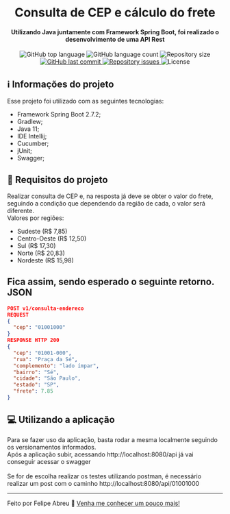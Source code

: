 <h1 align="center">
    Consulta de CEP e cálculo do frete
</h1>

<h4 align="center">
    Utilizando Java juntamente com Framework Spring Boot, foi realizado o desenvolvimento de uma API Rest
</h4>

<p align="center">
    <img alt="GitHub top language" src="https://img.shields.io/github/languages/top/felipe-abreu/Address-Zip-Code">
    <img alt="GitHub language count" src="https://img.shields.io/github/languages/count/felipe-abreu/Address-Zip-Code">
    <img alt="Repository size" src="https://img.shields.io/github/repo-size/Felipe-Abreu/Address-Zip-Code">
    <a href="https://github.com/Felipe-Abreu/Address-Zip-Code/commits/master">
        <img alt="GitHub last commit" src="https://img.shields.io/github/last-commit/felipe-abreu/Address-Zip-Code">
    </a>
    <a href="https://github.com/Felipe-Abreu/Address-Zip-Code/issues">
        <img alt="Repository issues" src="https://img.shields.io/github/issues/Felipe-Abreu/Address-Zip-Code">
    </a>
    <img alt="License" src="https://img.shields.io/badge/license-MIT-yellowgreen">
</p>

## :information_source: Informações do projeto

Esse projeto foi utilizado com as seguintes tecnologias:

- Framework Spring Boot 2.7.2;
- Gradlew;
- Java 11;
- IDE Intellij;
- Cucumber;
- jUnit;
- Swagger;


## 📓 Requisitos do projeto

Realizar consulta de CEP e, na resposta já deve se obter o valor do frete, seguindo a condição que dependendo da região 
de cada, o valor será diferente.<br>
Valores por regiões:
- Sudeste (R$ 7,85)
- Centro-Oeste (R$ 12,50)
- Sul (R$ 17,30)
- Norte (R$ 20,83)
- Nordeste (R$ 15,98)

Fica assim, sendo esperado o seguinte retorno.<br>
JSON
----

```json
POST v1/consulta-endereco
REQUEST
{
  "cep": "01001000"
}
RESPONSE HTTP 200
{
  "cep": "01001-000",
  "rua": "Praça da Sé",
  "complemento": "lado ímpar",
  "bairro": "Sé",
  "cidade": "São Paulo",
  "estado": "SP",
  "frete": 7.85
}
```

## :computer: Utilizando a aplicação

Para se fazer uso da aplicação, basta rodar a mesma localmente seguindo os versionamentos informados.
<br>
Após a aplicação subir, acessando http://localhost:8080/api já vai conseguir acessar o swagger
<br><br>
Se for de escolha realizar os testes utilizando postman, é necessário realizar um post com o caminho http://localhost:8080/api/01001000

---
Feito por Felipe Abreu :wave: [Venha me conhecer um pouco mais!](https://www.linkedin.com/in/felipe-abreu)
